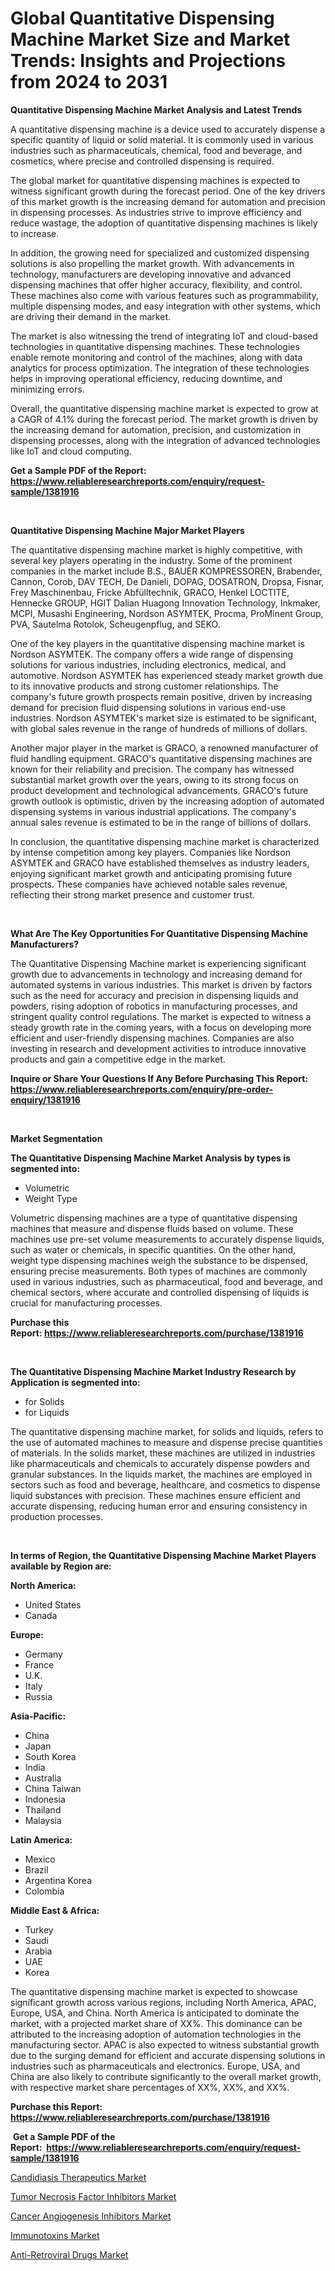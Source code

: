 <p><h1>Global Quantitative Dispensing Machine Market Size and Market Trends: Insights and Projections from 2024 to 2031</h1></p><p><strong>Quantitative Dispensing Machine Market Analysis and Latest Trends</strong></p>
<p><p>A quantitative dispensing machine is a device used to accurately dispense a specific quantity of liquid or solid material. It is commonly used in various industries such as pharmaceuticals, chemical, food and beverage, and cosmetics, where precise and controlled dispensing is required.</p><p>The global market for quantitative dispensing machines is expected to witness significant growth during the forecast period. One of the key drivers of this market growth is the increasing demand for automation and precision in dispensing processes. As industries strive to improve efficiency and reduce wastage, the adoption of quantitative dispensing machines is likely to increase.</p><p>In addition, the growing need for specialized and customized dispensing solutions is also propelling the market growth. With advancements in technology, manufacturers are developing innovative and advanced dispensing machines that offer higher accuracy, flexibility, and control. These machines also come with various features such as programmability, multiple dispensing modes, and easy integration with other systems, which are driving their demand in the market.</p><p>The market is also witnessing the trend of integrating IoT and cloud-based technologies in quantitative dispensing machines. These technologies enable remote monitoring and control of the machines, along with data analytics for process optimization. The integration of these technologies helps in improving operational efficiency, reducing downtime, and minimizing errors.</p><p>Overall, the quantitative dispensing machine market is expected to grow at a CAGR of 4.1% during the forecast period. The market growth is driven by the increasing demand for automation, precision, and customization in dispensing processes, along with the integration of advanced technologies like IoT and cloud computing.</p></p>
<p><strong>Get a Sample PDF of the Report:&nbsp; <a href="https://www.reliableresearchreports.com/enquiry/request-sample/1381916">https://www.reliableresearchreports.com/enquiry/request-sample/1381916</a></strong></p>
<p>&nbsp;</p>
<p><strong>Quantitative Dispensing Machine Major Market Players</strong></p>
<p><p>The quantitative dispensing machine market is highly competitive, with several key players operating in the industry. Some of the prominent companies in the market include B.S., BAUER KOMPRESSOREN, Brabender, Cannon, Corob, DAV TECH, De Danieli, DOPAG, DOSATRON, Dropsa, Fisnar, Frey Maschinenbau, Fricke Abfülltechnik, GRACO, Henkel LOCTITE, Hennecke GROUP, HGIT Dalian Huagong Innovation Technology, Inkmaker, MCPI, Musashi Engineering, Nordson ASYMTEK, Procma, ProMinent Group, PVA, Sautelma Rotolok, Scheugenpflug, and SEKO.</p><p>One of the key players in the quantitative dispensing machine market is Nordson ASYMTEK. The company offers a wide range of dispensing solutions for various industries, including electronics, medical, and automotive. Nordson ASYMTEK has experienced steady market growth due to its innovative products and strong customer relationships. The company's future growth prospects remain positive, driven by increasing demand for precision fluid dispensing solutions in various end-use industries. Nordson ASYMTEK's market size is estimated to be significant, with global sales revenue in the range of hundreds of millions of dollars.</p><p>Another major player in the market is GRACO, a renowned manufacturer of fluid handling equipment. GRACO's quantitative dispensing machines are known for their reliability and precision. The company has witnessed substantial market growth over the years, owing to its strong focus on product development and technological advancements. GRACO's future growth outlook is optimistic, driven by the increasing adoption of automated dispensing systems in various industrial applications. The company's annual sales revenue is estimated to be in the range of billions of dollars.</p><p>In conclusion, the quantitative dispensing machine market is characterized by intense competition among key players. Companies like Nordson ASYMTEK and GRACO have established themselves as industry leaders, enjoying significant market growth and anticipating promising future prospects. These companies have achieved notable sales revenue, reflecting their strong market presence and customer trust.</p></p>
<p>&nbsp;</p>
<p><strong>What Are The Key Opportunities For Quantitative Dispensing Machine Manufacturers?</strong></p>
<p><p>The Quantitative Dispensing Machine market is experiencing significant growth due to advancements in technology and increasing demand for automated systems in various industries. This market is driven by factors such as the need for accuracy and precision in dispensing liquids and powders, rising adoption of robotics in manufacturing processes, and stringent quality control regulations. The market is expected to witness a steady growth rate in the coming years, with a focus on developing more efficient and user-friendly dispensing machines. Companies are also investing in research and development activities to introduce innovative products and gain a competitive edge in the market.</p></p>
<p><strong>Inquire or Share Your Questions If Any Before Purchasing This Report: <a href="https://www.reliableresearchreports.com/enquiry/pre-order-enquiry/1381916">https://www.reliableresearchreports.com/enquiry/pre-order-enquiry/1381916</a></strong></p>
<p>&nbsp;</p>
<p><strong>Market Segmentation</strong></p>
<p><strong>The Quantitative Dispensing Machine Market Analysis by types is segmented into:</strong></p>
<p><ul><li>Volumetric</li><li>Weight Type</li></ul></p>
<p><p>Volumetric dispensing machines are a type of quantitative dispensing machines that measure and dispense fluids based on volume. These machines use pre-set volume measurements to accurately dispense liquids, such as water or chemicals, in specific quantities. On the other hand, weight type dispensing machines weigh the substance to be dispensed, ensuring precise measurements. Both types of machines are commonly used in various industries, such as pharmaceutical, food and beverage, and chemical sectors, where accurate and controlled dispensing of liquids is crucial for manufacturing processes.</p></p>
<p><strong>Purchase this Report:&nbsp;<a href="https://www.reliableresearchreports.com/purchase/1381916">https://www.reliableresearchreports.com/purchase/1381916</a></strong></p>
<p>&nbsp;</p>
<p><strong>The Quantitative Dispensing Machine Market Industry Research by Application is segmented into:</strong></p>
<p><ul><li>for Solids</li><li>for Liquids</li></ul></p>
<p><p>The quantitative dispensing machine market, for solids and liquids, refers to the use of automated machines to measure and dispense precise quantities of materials. In the solids market, these machines are utilized in industries like pharmaceuticals and chemicals to accurately dispense powders and granular substances. In the liquids market, the machines are employed in sectors such as food and beverage, healthcare, and cosmetics to dispense liquid substances with precision. These machines ensure efficient and accurate dispensing, reducing human error and ensuring consistency in production processes.</p></p>
<p>&nbsp;</p>
<p><strong>In terms of Region, the Quantitative Dispensing Machine Market Players available by Region are:</strong></p>
<p>
    <p> <strong> North America: </strong>
        <ul>
            <li>United States</li>
            <li>Canada</li>
        </ul>
        </p> 
    <p> <strong> Europe: </strong>
        <ul>
            <li>Germany</li>
            <li>France</li>
            <li>U.K.</li>
            <li>Italy</li>
            <li>Russia</li>
        </ul>
        </p> 
    <p> <strong> Asia-Pacific: </strong>
        <ul>
            <li>China</li>
            <li>Japan</li>
            <li>South Korea</li>
            <li>India</li>
            <li>Australia</li>
            <li>China Taiwan</li>
            <li>Indonesia</li>
            <li>Thailand</li>
            <li>Malaysia</li>
        </ul>
        </p> 
    <p> <strong> Latin America: </strong>
        <ul>
            <li>Mexico</li>
            <li>Brazil</li>
            <li>Argentina Korea</li>
            <li>Colombia</li>
        </ul>
        </p> 
    <p> <strong> Middle East & Africa: </strong>
        <ul>
            <li>Turkey</li>
            <li>Saudi</li>
            <li>Arabia</li>
            <li>UAE</li>
            <li>Korea</li>
        </ul>
    </p>
    </p>
<p><p>The quantitative dispensing machine market is expected to showcase significant growth across various regions, including North America, APAC, Europe, USA, and China. North America is anticipated to dominate the market, with a projected market share of XX%. This dominance can be attributed to the increasing adoption of automation technologies in the manufacturing sector. APAC is also expected to witness substantial growth due to the surging demand for efficient and accurate dispensing solutions in industries such as pharmaceuticals and electronics. Europe, USA, and China are also likely to contribute significantly to the overall market growth, with respective market share percentages of XX%, XX%, and XX%.</p></p>
<p><strong>Purchase this Report: <a href="https://www.reliableresearchreports.com/purchase/1381916">https://www.reliableresearchreports.com/purchase/1381916</a></strong></p>
<p>&nbsp;<strong>Get a Sample PDF of the Report:&nbsp;&nbsp;<a href="https://www.reliableresearchreports.com/enquiry/request-sample/1381916">https://www.reliableresearchreports.com/enquiry/request-sample/1381916</a></strong></p>
<p><strong></strong></p>
<p><p><a href="https://medium.com/@gabriellemcgrath66/analyzing-candidiasis-therapeutics-market-global-industry-perspective-and-forecast-2023-to-2030-00b7dea65cfc">Candidiasis Therapeutics Market</a></p><p><a href="https://medium.com/@gabriellemcgrath66/tumor-necrosis-factor-inhibitors-market-competitive-analysis-market-trends-and-forecast-to-2030-a49d84937ef3">Tumor Necrosis Factor Inhibitors Market</a></p><p><a href="https://medium.com/@gabriellemcgrath66/decoding-cancer-angiogenesis-inhibitors-market-metrics-market-share-trends-and-growth-patterns-849b8421a5a5">Cancer Angiogenesis Inhibitors Market</a></p><p><a href="https://medium.com/@gabriellemcgrath66/immunotoxins-market-exploring-market-share-market-trends-and-future-growth-bc26cede34f5">Immunotoxins Market</a></p><p><a href="https://medium.com/@gabriellemcgrath66/anti-retroviral-drugs-nbsp-market-focuses-on-market-share-size-and-projected-forecast-till-2030-d23e0ca8e6eb">Anti-Retroviral Drugs Market</a></p></p>